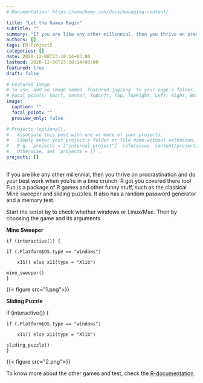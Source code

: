 ```yaml
---
# Documentation: https://wowchemy.com/docs/managing-content/

title: "Let the Games Begin"
subtitle: ""
summary: "If you are like any other millennial, then you thrive on procrastination and do your best work when you’re in a time crunch. R got you covered there too! Fun is a package of R games and other funny stuff, such as the classical Mine sweeper and sliding puzzles. It also has a random password generator and a memory test."
authors: []
tags: [R-Project]
categories: []
date: 2020-12-08T23:10:14+03:00
lastmod: 2020-12-08T23:10:14+03:00
featured: true
draft: false

# Featured image
# To use, add an image named `featured.jpg/png` to your page's folder.
# Focal points: Smart, Center, TopLeft, Top, TopRight, Left, Right, BottomLeft, Bottom, BottomRight.
image:
  caption: ""
  focal_point: ""
  preview_only: false

# Projects (optional).
#   Associate this post with one or more of your projects.
#   Simply enter your project's folder or file name without extension.
#   E.g. `projects = ["internal-project"]` references `content/project/deep-learning/index.md`.
#   Otherwise, set `projects = []`.
projects: []
---
```

If you are like any other millennial, then you thrive on procrastination and do your best work when you’re in a time crunch. R got you covered there too! Fun is a package of R games and other funny stuff, such as the classical Mine sweeper and sliding puzzles. It also has a random password generator and a memory test.

Start the script by to check whether windows or Linux/Mac. Then by choosing the game and its arguments. 

**Mine Sweeper**

    if (interactive()) {
    
    if (.Platform$OS.type == "windows") 
        
        x11() else x11(type = "Xlib")
    
    mine_sweeper()
    }

{{< figure src="1.png">}}

**Sliding Puzzle**

 if (interactive()) {
    
    if (.Platform$OS.type == "windows") 
        
        x11() else x11(type = "Xlib")
    
    sliding_puzzle()
    }

    
{{< figure src="2.png">}}


To know more about the other games and test, check the [R-documentation](https://www.rdocumentation.org/packages/fun/versions/0.2).